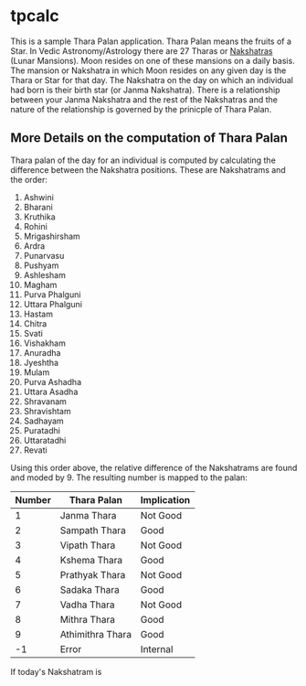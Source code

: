 # tpcalc
This is a sample Thara Palan application. Thara Palan means the fruits of a Star. 
In Vedic Astronomy/Astrology there are 27 Tharas or [Nakshatras](https://en.wikipedia.org/wiki/Nakshatra) (Lunar Mansions). Moon resides on one of these mansions on a daily basis. The mansion or Nakshatra in which Moon resides on any given day is the Thara or Star for that day. The Nakshatra on the day on which an individual had born is their birth star (or Janma Nakshatra). There is a relationship between your Janma Nakshatra and the rest of the Nakshatras and the nature of the relationship is governed by the prinicple of Thara Palan.

## More Details on the computation of Thara Palan
Thara palan of the day for an individual is computed by calculating the difference between the Nakshatra positions. These are Nakshatrams and the order:
1. Ashwini
1. Bharani
1. Kruthika
1. Rohini
1. Mrigashirsham
1. Ardra
1. Punarvasu
1. Pushyam
1. Ashlesham
1. Magham
1. Purva Phalguni
1. Uttara Phalguni
1. Hastam
1. Chitra
1. Svati
1. Vishakham
1. Anuradha
1. Jyeshtha
1. Mulam
1. Purva Ashadha
1. Uttara Asadha
1. Shravanam
1. Shravishtam
1. Sadhayam
1. Puratadhi
1. Uttaratadhi
1. Revati

Using this order above, the relative difference of the Nakshatrams are found and moded by 9. The resulting number is mapped to the palan:

| Number   | Thara Palan         | Implication     |
| -------- | ------------------- | ----------------|
| 1        | Janma Thara         | Not Good        |
| 2        | Sampath Thara       | Good            |
| 3        | Vipath Thara        | Not Good        |
| 4        | Kshema Thara        | Good            |
| 5        | Prathyak Thara      | Not Good        |
| 6        | Sadaka Thara        | Good            |
| 7        | Vadha Thara         | Not Good        |
| 8        | Mithra Thara        | Good            |
| 9        | Athimithra Thara    | Good            |
| -1       | Error               | Internal        |

If today's Nakshatram is
